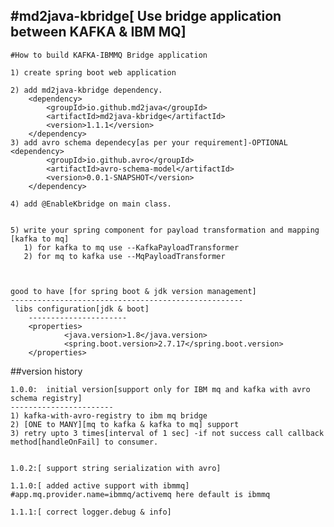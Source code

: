 #md2java-kbridge[ Use bridge application between KAFKA & IBM MQ]
----------------------------------------------------------------
	
	#How to build KAFKA-IBMMQ Bridge application
	
	1) create spring boot web application
	
	2) add md2java-kbridge dependency.
		<dependency>
			<groupId>io.github.md2java</groupId>
			<artifactId>md2java-kbridge</artifactId>
			<version>1.1.1</version>
		</dependency>
	3) add avro schema dependecy[as per your requirement]-OPTIONAL
	<dependency>
			<groupId>io.github.avro</groupId>
			<artifactId>avro-schema-model</artifactId>
			<version>0.0.1-SNAPSHOT</version>
		</dependency>
	
	4) add @EnableKbridge on main class.
	
	
    5) write your spring component for payload transformation and mapping [kafka to mq]
       1) for kafka to mq use --KafkaPayloadTransformer 
       2) for mq to kafka use --MqPayloadTransformer
       
     
 
    good to have [for spring boot & jdk version management]
    ----------------------------------------------------
     libs configuration[jdk & boot]
		----------------------
		<properties>
				<java.version>1.8</java.version>
				<spring.boot.version>2.7.17</spring.boot.version>
		</properties>
		
		
##version history

	1.0.0:  initial version[support only for IBM mq and kafka with avro schema registry]
	-----------------------
	1) kafka-with-avro-registry to ibm mq bridge 
	2) [ONE to MANY][mq to kafka & kafka to mq] support
	3) retry upto 3 times[interval of 1 sec] -if not success call callback method[handleOnFail] to consumer.
	
	
	1.0.2:[ support string serialization with avro]
	
	1.1.0:[ added active support with ibmmq]
	#app.mq.provider.name=ibmmq/activemq here default is ibmmq

    1.1.1:[ correct logger.debug & info]
  